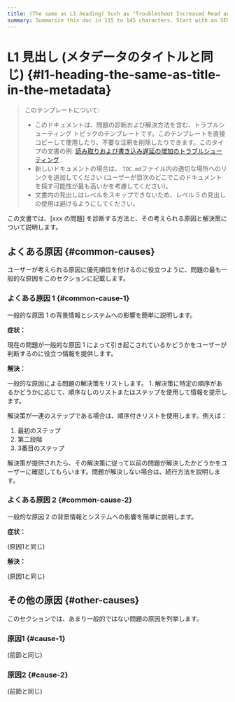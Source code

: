```yaml
---
title: (The same as L1 heading) Such as "Troubleshoot Increased Read and Write Latency" in 59 characters or less. Include the keywords of this document. Test title here https://moz.com/learn/seo/title-tag
summary: Summarize this doc in 115 to 145 characters. Start with an SEO-friendly verb that tells the users what they can get from this doc. For example, "Learn how to troubleshoot your cluster when you encounter xxx". If your intro paragraph describes your article's intent, you can use it here, edited for length.
---
```


# L1 見出し (メタデータのタイトルと同じ) {#l1-heading-the-same-as-title-in-the-metadata}

> このテンプレートについて:
>
> -   このドキュメントは、問題の診断および解決方法を含む、トラブルシューティング トピックのテンプレートです。このテンプレートを直接コピーして使用したり、不要な注釈を削除したりできます。このタイプの文書の例: [読み取りおよび書き込み遅延の増加のトラブルシューティング](/troubleshoot-cpu-issues.md) .
> -   新しいドキュメントの場合は、 `TOC.md`ファイル内の適切な場所へのリンクを追加してください (ユーザーが目次のどこでこのドキュメントを探す可能性が最も高いかを考慮してください)。
> -   文書内の見出しはレベルをスキップできないため、レベル 5 の見出しの使用は避けるようにしてください。

この文書では、[xxx の問題] を診断する方法と、その考えられる原因と解決策について説明します。

## よくある原因 {#common-causes}

ユーザーが考えられる原因に優先順位を付けるのに役立つように、問題の最も一般的な原因をこのセクションに記載します。

### よくある原因 1 {#common-cause-1}

一般的な原因 1 の背景情報とシステムへの影響を簡単に説明します。

**症状：**

現在の問題が一般的な原因 1 によって引き起こされているかどうかをユーザーが判断するのに役立つ情報を提供します。

**解決：**

一般的な原因による問題の解決策をリストします。 1. 解決策に特定の順序があるかどうかに応じて、順序なしのリストまたはステップを使用して情報を提示します。

解決策が一連のステップである場合は、順序付きリストを使用します。例えば：

1.  最初のステップ
2.  第二段階
3.  3番目のステップ

解決策が提供されたら、その解決策に従って以前の問題が解決したかどうかをユーザーに確認してもらいます。問題が解決しない場合は、続行方法を説明します。

### よくある原因 2 {#common-cause-2}

一般的な原因 2 の背景情報とシステムへの影響を簡単に説明します。

**症状：**

(原因1と同じ)

**解決：**

(原因1と同じ)

## その他の原因 {#other-causes}

このセクションでは、あまり一般的ではない問題の原因を列挙します。

### 原因1 {#cause-1}

(前節と同じ)

### 原因2 {#cause-2}

(前節と同じ)

